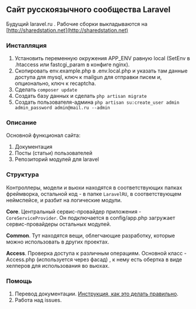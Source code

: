 ## Сайт русскоязычного сообщества Laravel

Будущий laravel.ru . Рабочие сборки выкладываются на [http://sharedstation.net](http://sharedstation.net)

### Инсталляция

1. Установить переменную окружения APP_ENV равную local (SetEnv в .htaccess или fastcgi_param в конфиге nginx).
2. Скопировать env.example.php в .env.local.php и указать там данные доступа для mysql, ключ к mailgun для отправки писем и, опционально, ключ к recaptcha.
3. Сделать `composer update`
4. Создать базу данных и сделать `php artisan migrate` 
5. Создать пользователя-админа `php artisan su:create_user admin admin_password admin@mail.ru --admin`

### Описание

Основной функционал сайта:
1. Документация
2. Посты (статьи) пользователей
3. Репозиторий модулей для laravel

### Структура

Контроллеры, модели и вьюхи находятся в соответствующих папках фреймворка, остальной код - в папке `LaravelRU`, в соответствующем неймспейсе, и разбит на логические модули.

**Core**. Центральный сервис-провайдер приложения - `CoreServiceProvider`. Он подключается в config/app.php загружает сервис-провайдеры остальных модулей.

**Common**. Тут находятся вещи, облегчающие разработку, которые можно использовать в других проектах.
 
**Access**. Проверка доступа к различным операциям. Основной класс - Access.php (используется через фасад) , к нему есть обертка в виде хелперов для использования во вьюхах. 


   
### Помощь
   
1. Перевод документации. [Инструкция, как это делать правильно](http://sharedstation.net/content/rus-documentation-contribution-guide).
2. Работа над issues.


